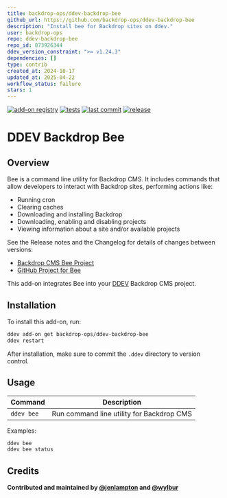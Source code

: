 ```yaml
---
title: backdrop-ops/ddev-backdrop-bee
github_url: https://github.com/backdrop-ops/ddev-backdrop-bee
description: "Install bee for Backdrop sites on ddev."
user: backdrop-ops
repo: ddev-backdrop-bee
repo_id: 873926344
ddev_version_constraint: ">= v1.24.3"
dependencies: []
type: contrib
created_at: 2024-10-17
updated_at: 2025-04-22
workflow_status: failure
stars: 1
---
```


[![add-on registry](https://img.shields.io/badge/DDEV-Add--on_Registry-blue)](https://addons.ddev.com)
[![tests](https://github.com/backdrop-ops/ddev-backdrop-bee/actions/workflows/tests.yml/badge.svg?branch=main)](https://github.com/backdrop-ops/ddev-backdrop-bee/actions/workflows/tests.yml?query=branch%3Amain)
[![last commit](https://img.shields.io/github/last-commit/backdrop-ops/ddev-backdrop-bee)](https://github.com/backdrop-ops/ddev-backdrop-bee/commits)
[![release](https://img.shields.io/github/v/release/backdrop-ops/ddev-backdrop-bee)](https://github.com/backdrop-ops/ddev-backdrop-bee/releases/latest)

# DDEV Backdrop Bee

## Overview

Bee is a command line utility for Backdrop CMS. It includes commands that allow developers to interact with Backdrop sites, performing actions like:
- Running cron
- Clearing caches
- Downloading and installing Backdrop
- Downloading, enabling and disabling projects
- Viewing information about a site and/or available projects

See the Release notes and the Changelog for details of changes between versions:
- [Backdrop CMS Bee Project](https://backdropcms.org/project/bee)
- [GitHub Project for Bee](https://github.com/backdrop-contrib/bee)

This add-on integrates Bee into your [DDEV](https://ddev.com/) Backdrop CMS project.

## Installation

To install this add-on, run:

```bash
ddev add-on get backdrop-ops/ddev-backdrop-bee
ddev restart
```

After installation, make sure to commit the `.ddev` directory to version control.

## Usage

| Command | Description |
| ------- | ----------- |
| `ddev bee` | Run command line utility for Backdrop CMS |

Examples:

```bash
ddev bee
ddev bee status
```

## Credits

**Contributed and maintained by [@jenlampton](https://github.com/jenlampton) and [@wylbur](https://github.com/wylbur)**
